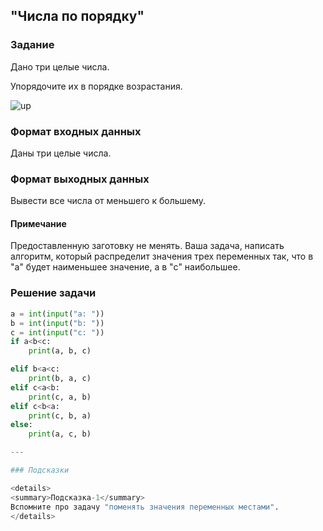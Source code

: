 ## "Числа по порядку"

### Задание

Дано три целые числа. 

Упорядочите их в порядке возрастания.

![up](img/up.png)

### Формат входных данных

Даны три целые числа.

### Формат выходных данных

Вывести все числа от меньшего к большему.

#### Примечание

Предоставленную заготовку не менять. Ваша задача, написать алгоритм, который распределит значения трех переменных так, что в "a" будет наименьшее значение, а в "c" наибольшее.

### Решение задачи

```python
a = int(input("a: "))
b = int(input("b: "))
c = int(input("c: "))
if a<b<c:
    print(a, b, c)

elif b<a<c:
    print(b, a, c)
elif c<a<b:
    print(c, a, b)
elif c<b<a:
    print(c, b, a)
else:
    print(a, c, b)

---

### Подсказки

<details>
<summary>Подсказка-1</summary>
Вспомните про задачу "поменять значения переменных местами".
</details>
